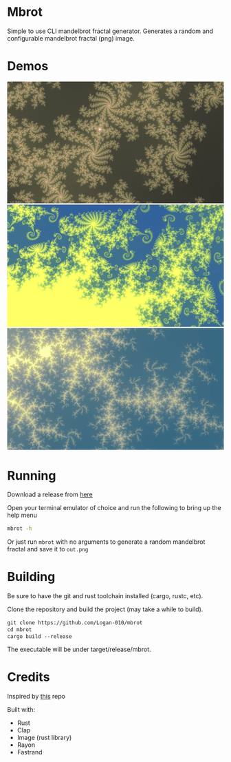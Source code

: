 # Mbrot
Simple to use CLI mandelbrot fractal generator.
Generates a random and configurable mandelbrot fractal (png) image.

# Demos
![demo 1](demos/demo-1.png)
![demo 2](demos/demo-2.png)
![demo 3](demos/demo-3.png)

# Running
Download a release from [here](https://github.com/Logan-010/mbrot/releases/latest)

Open your terminal emulator of choice and run the following to bring up the help menu
```sh
mbrot -h
```

Or just run `mbrot` with no arguments to generate a random mandelbrot fractal and save it to `out.png`

# Building
Be sure to have the git and rust toolchain installed (cargo, rustc, etc).

Clone the repository and build the project (may take a while to build).
```
git clone https://github.com/Logan-010/mbrot
cd mbrot
cargo build --release
```

The executable will be under target/release/mbrot.

# Credits
Inspired by [this](https://github.com/heitzmann/mandelbrot) repo

Built with:
- Rust
- Clap
- Image (rust library)
- Rayon
- Fastrand
